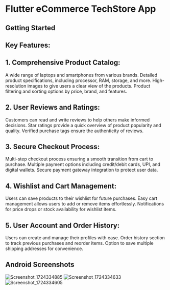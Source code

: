 # Flutter eCommerce TechStore App



## Getting Started

## Key Features:

## 1. Comprehensive Product Catalog:
A wide range of laptops and smartphones from various brands.
Detailed product specifications, including processor, RAM, storage, and more.
High-resolution images to give users a clear view of the products.
Product filtering and sorting options by price, brand, and features.

## 2. User Reviews and Ratings:
Customers can read and write reviews to help others make informed decisions.
Star ratings provide a quick overview of product popularity and quality.
Verified purchase tags ensure the authenticity of reviews.

## 3. Secure Checkout Process:
 Multi-step checkout process ensuring a smooth transition from cart to purchase.
Multiple payment options including credit/debit cards, UPI, and digital wallets.
Secure payment gateway integration to protect user data.

## 4. Wishlist and Cart Management:
Users can save products to their wishlist for future purchases.
Easy cart management allows users to add or remove items effortlessly.
Notifications for price drops or stock availability for wishlist items.

## 5. User Account and Order History:
Users can create and manage their profiles with ease.
Order history section to track previous purchases and reorder items.
Option to save multiple shipping addresses for convenience.

## Android Screenshots

![Screenshot_1724334885](https://github.com/user-attachments/assets/25cc123c-f32d-4b39-a10d-9008a940140b)
![Screenshot_1724334633](https://github.com/user-attachments/assets/bf689d49-b053-41a0-ac87-efe892890c31)
![Screenshot_1724334605](https://github.com/user-attachments/assets/f8009788-c2df-4697-bbb6-e4eda7958f11)
